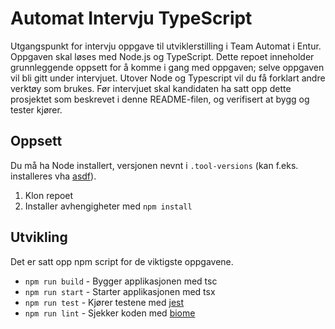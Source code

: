 # Automat Intervju TypeScript

Utgangspunkt for intervju oppgave til utviklerstilling i Team Automat i Entur.
Oppgaven skal løses med Node.js og TypeScript.
Dette repoet inneholder grunnleggende oppsett for å komme i gang med oppgaven;
selve oppgaven vil bli gitt under intervjuet.
Utover Node og Typescript vil du få forklart andre verktøy som brukes.
Før intervjuet skal kandidaten ha satt opp dette prosjektet
som beskrevet i denne README-filen,
og verifisert at bygg og tester kjører.

## Oppsett

Du må ha Node installert, versjonen nevnt i `.tool-versions`
(kan f.eks. installeres vha [asdf](https://asdf-vm.com)).

1. Klon repoet
2. Installer avhengigheter med `npm install`

## Utvikling

Det er satt opp npm script for de viktigste oppgavene.

- `npm run build` - Bygger applikasjonen med tsc
- `npm run start` - Starter applikasjonen med tsx
- `npm run test` - Kjører testene med [jest](https://jestjs.io)
- `npm run lint` - Sjekker koden med [biome](https://biomejs.org/)
